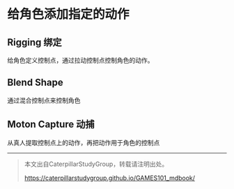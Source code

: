 # 给角色添加指定的动作

## Rigging 绑定


给角色定义控制点，通过拉动控制点控制角色的动作。

## Blend Shape 

通过混合控制点来控制角色

## Moton Capture 动捕

从真人提取控制点上的动作，再把动作用于角色的控制点


------------------------------

> 本文出自CaterpillarStudyGroup，转载请注明出处。
>
> https://caterpillarstudygroup.github.io/GAMES101_mdbook/
